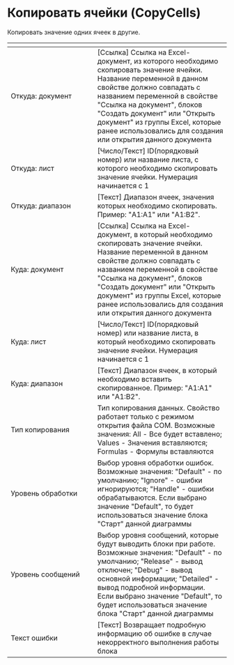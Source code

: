 # Копировать ячейки (CopyCells)

Копировать значение одних ячеек в другие.

<table data-header-hidden><thead><tr><th width="183"></th><th></th></tr></thead><tbody><tr><td>Откуда: документ</td><td>[Ссылка] Ссылка на Excel-документ, из которого необходимо скопировать значение ячейки. Название переменной в данном свойстве должно совпадать с названием переменной в свойстве "Ссылка на документ", блоков "Создать документ" или "Открыть документ" из группы Excel, которые ранее использовались для создания или открытия данного документа</td></tr><tr><td>Откуда: лист</td><td>[Число/Текст] ID(порядковый номер) или название листа, с которого необходимо скопировать значение ячейки. Нумерация начинается с 1</td></tr><tr><td>Откуда: диапазон</td><td>[Текст] Диапазон ячеек, значения которых необходимо скопировать.  Пример: "A1:A1" или "A1:B2".</td></tr><tr><td>Куда: документ</td><td>[Ссылка] Ссылка на Excel-документ, в который необходимо скопировать значение ячейки. Название переменной в данном свойстве должно совпадать с названием переменной в свойстве "Ссылка на документ", блоков "Создать документ" или "Открыть документ" из группы Excel, которые ранее использовались для создания или открытия данного документа</td></tr><tr><td>Куда: лист</td><td>[Число/Текст] ID(порядковый номер) или название листа, в который необходимо скопировать значение ячейки. Нумерация начинается с 1</td></tr><tr><td>Куда: диапазон</td><td>[Текст] Диапазон ячеек, в который необходимо вставить скопированное.  Пример: "A1:A1" или "A1:B2".</td></tr><tr><td>Тип копирования</td><td>Тип копирования данных. Свойство работает только с режимом открытия файла COM. Возможные значения: All - Все будет вставлено; Values -  Значения вставляются; Formulas - Формулы вставляются</td></tr><tr><td>Уровень обработки</td><td>Выбор уровня обработки ошибок. Возможные значения: "Default" - по умолчанию; "Ignore" - ошибки игнорируются; "Handle" - ошибки обрабатываются. Если выбрано значение "Default", то будет использоваться значение блока "Старт" данной диаграммы</td></tr><tr><td>Уровень сообщений</td><td>Выбор уровня сообщений, которые будут выводить блоки при работе. Возможные значения: "Default" - по умолчанию; "Release" - вывод отключен; "Debug" - вывод основной информации; "Detailed" - вывод подробной информации. Если выбрано значение "Default", то будет использоваться значение блока "Старт" данной диаграммы</td></tr><tr><td>Текст ошибки</td><td>[Текст] Возвращает подробную информацию об ошибке в случае некорректного выполнения работы блока</td></tr></tbody></table>
